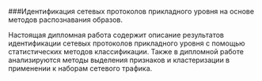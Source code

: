 
###Идентификация сетевых протоколов прикладного уровня на основе методов распознавания образов.

Настоящая дипломная работа содержит описание результатов идентификации сетевых протоколов прикладного уровня с помощью статистических методов классификации. Также в дипломной работе анализируются методы выделения признаков и кластеризации в применении к наборам сетевого трафика.